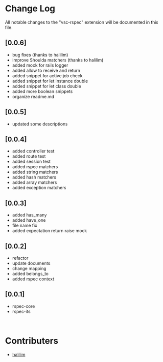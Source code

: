 # Change Log

All notable changes to the "vsc-rspec" extension will be documented in this file.

## [0.0.6]

- bug fixes (thanks to halilim)
- improve Shoulda matchers (thanks to halilim)
- added mock for rails logger
- added allow to receive and return
- added snippet for active job check
- added snippet for let instance double
- added snippet for let class double
- added more boolean snippets
- organize readme.md

## [0.0.5]

- updated some descriptions

## [0.0.4]

- added controller test
- added route test
- added session test
- added rspec matchers
- added string matchers
- added hash matchers
- added array matchers
- added exception matchers

## [0.0.3]

- added has_many
- added have_one
- file name fix
- added expectation return raise mock

## [0.0.2]

- refactor
- update documents
- change mapping
- added belongs_to
- added rspec context

## [0.0.1]

- rspec-core
- rspec-its

<br />

# Contributers

* [halilim](https://github.com/halilim)